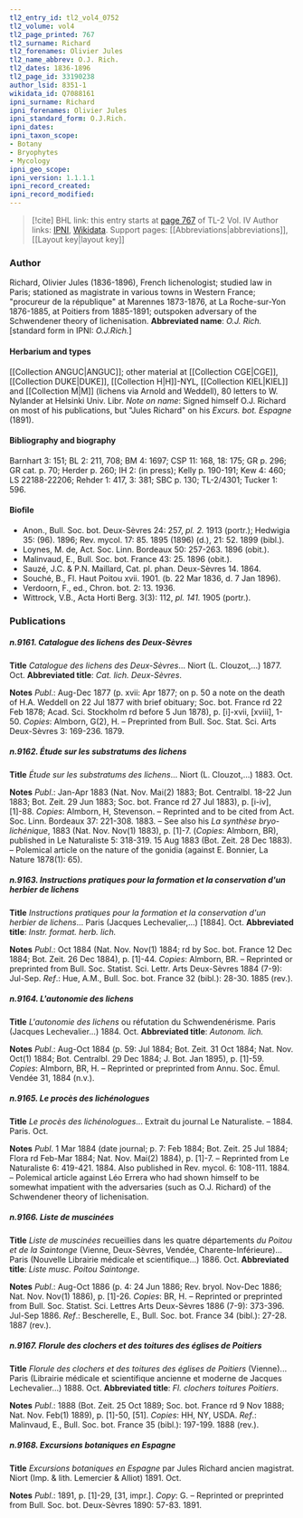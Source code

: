 ```yaml
---
tl2_entry_id: tl2_vol4_0752
tl2_volume: vol4
tl2_page_printed: 767
tl2_surname: Richard
tl2_forenames: Olivier Jules
tl2_name_abbrev: O.J. Rich.
tl2_dates: 1836-1896
tl2_page_id: 33190238
author_lsid: 8351-1
wikidata_id: Q7088161
ipni_surname: Richard
ipni_forenames: Olivier Jules
ipni_standard_form: O.J.Rich.
ipni_dates: 
ipni_taxon_scope: 
- Botany
- Bryophytes
- Mycology
ipni_geo_scope: 
ipni_version: 1.1.1.1
ipni_record_created: 
ipni_record_modified:
---
```


> [!cite] BHL link: this entry starts at [page 767](https://www.biodiversitylibrary.org/page/33190238) of TL-2 Vol. IV
> Author links: [IPNI](https://www.ipni.org/a/8351-1), [Wikidata](https://www.wikidata.org/wiki/Q7088161). Support pages: [[Abbreviations|abbreviations]], [[Layout key|layout key]]

### Author

Richard, Olivier Jules (1836-1896), French lichenologist; studied law in Paris; stationed as magistrate in various towns in Western France; "procureur de la république" at Marennes 1873-1876, at La Roche-sur-Yon 1876-1885, at Poitiers from 1885-1891; outspoken adversary of the Schwendener theory of lichenisation. 
**Abbreviated name**: *O.J. Rich.* \[standard form in IPNI: *O.J.Rich.*\]

#### Herbarium and types

[[Collection ANGUC|ANGUC]]; other material at [[Collection CGE|CGE]], [[Collection DUKE|DUKE]], [[Collection H|H]]-NYL, [[Collection KIEL|KIEL]] and [[Collection M|M]] (lichens via Arnold and Weddell), 80 letters to W. Nylander at Helsinki Univ. Libr. *Note on name*: Signed himself O.J. Richard on most of his publications, but "Jules Richard" on his *Excurs. bot. Espagne* (1891).

#### Bibliography and biography

Barnhart 3: 151; BL 2: 211, 708; BM 4: 1697; CSP 11: 168, 18: 175; GR p. 296; GR cat. p. 70; Herder p. 260; IH 2: (in press); Kelly p. 190-191; Kew 4: 460; LS 22188-22206; Rehder 1: 417, 3: 381; SBC p. 130; TL-2/4301; Tucker 1: 596.

#### Biofile

- Anon., Bull. Soc. bot. Deux-Sèvres 24: 257, *pl. 2.* 1913 (portr.); Hedwigia 35: (96). 1896; Rev. mycol. 17: 85. 1895 (1896) (d.), 21: 52. 1899 (bibl.).
- Loynes, M. de, Act. Soc. Linn. Bordeaux 50: 257-263. 1896 (obit.).
- Malinvaud, E., Bull. Soc. bot. France 43: 25. 1896 (obit.).
- Sauzé, J.C. & P.N. Maillard, Cat. pl. phan. Deux-Sèvres 14. 1864.
- Souché, B., Fl. Haut Poitou xvii. 1901. (b. 22 Mar 1836, d. 7 Jan 1896).
- Verdoorn, F., ed., Chron. bot. 2: 13. 1936.
- Wittrock, V.B., Acta Horti Berg. 3(3): 112, *pl. 141.* 1905 (portr.).

### Publications

##### n.9161. Catalogue des lichens des Deux-Sèvres

**Title**
*Catalogue des lichens des Deux-Sèvres*... Niort (L. Clouzot,...) 1877. Oct.
**Abbreviated title**: *Cat. lich. Deux-Sèvres*.

**Notes**
*Publ*.: Aug-Dec 1877 (p. xvii: Apr 1877; on p. 50 a note on the death of H.A. Weddell on 22 Jul 1877 with brief obituary; Soc. bot. France rd 22 Feb 1878; Acad. Sci. Stockholm rd before 5 Jun 1878), p. \[i\]-xvii, \[xviii\], 1-50. *Copies*: Almborn, G(2), H. – Preprinted from Bull. Soc. Stat. Sci. Arts Deux-Sèvres 3: 169-236. 1879.

##### n.9162. Étude sur les substratums des lichens

**Title**
*Étude sur les substratums des lichens*... Niort (L. Clouzot,...) 1883. Oct.

**Notes**
*Publ*.: Jan-Apr 1883 (Nat. Nov. Mai(2) 1883; Bot. Centralbl. 18-22 Jun 1883; Bot. Zeit. 29 Jun 1883; Soc. bot. France rd 27 Jul 1883), p. \[i-iv\], \[1\]-88. *Copies*: Almborn, H, Stevenson. – Reprinted and to be cited from Act. Soc. Linn. Bordeaux 37: 221-308. 1883. – See also his *La synthèse bryo-lichénique*, 1883 (Nat. Nov. Nov(1) 1883), p. \[1\]-7. (*Copies*: Almborn, BR), published in Le Naturaliste 5: 318-319. 15 Aug 1883 (Bot. Zeit. 28 Dec 1883). – Polemical article on the nature of the gonidia (against E. Bonnier, La Nature 1878(1): 65).

##### n.9163. Instructions pratiques pour la formation et la conservation d'un herbier de lichens

**Title**
*Instructions pratiques pour la formation et la conservation d'un herbier de lichens*... Paris (Jacques Lechevalier,...) \[1884\]. Oct.
**Abbreviated title**: *Instr. format. herb. lich.*

**Notes**
*Publ*.: Oct 1884 (Nat. Nov. Nov(1) 1884; rd by Soc. bot. France 12 Dec 1884; Bot. Zeit. 26 Dec 1884), p. \[1\]-44. *Copies*: Almborn, BR. – Reprinted or preprinted from Bull. Soc. Statist. Sci. Lettr. Arts Deux-Sèvres 1884 (7-9): Jul-Sep.
*Ref*.: Hue, A.M., Bull. Soc. bot. France 32 (bibl.): 28-30. 1885 (rev.).

##### n.9164. L'autonomie des lichens

**Title**
*L'autonomie des lichens* ou réfutation du Schwendenérisme. Paris (Jacques Lechevalier...) 1884. Oct.
**Abbreviated title**: *Autonom. lich.*

**Notes**
*Publ*.: Aug-Oct 1884 (p. 59: Jul 1884; Bot. Zeit. 31 Oct 1884; Nat. Nov. Oct(1) 1884; Bot. Centralbl. 29 Dec 1884; J. Bot. Jan 1895), p. \[1\]-59. *Copies*: Almborn, BR, H. – Reprinted or preprinted from Annu. Soc. Émul. Vendée 31, 1884 (n.v.).

##### n.9165. Le procès des lichénologues

**Title**
*Le procès des lichénologues*... Extrait du journal Le Naturaliste. – 1884. Paris. Oct.

**Notes**
*Publ*. 1 Mar 1884 (date journal; p. 7: Feb 1884; Bot. Zeit. 25 Jul 1884; Flora rd Feb-Mar 1884; Nat. Nov. Mai(2) 1884), p. \[1\]-7. – Reprinted from Le Naturaliste 6: 419-421. 1884. Also published in Rev. mycol. 6: 108-111. 1884. – Polemical article against Léo Errera who had shown himself to be somewhat impatient with the adversaries (such as O.J. Richard) of the Schwendener theory of lichenisation.

##### n.9166. Liste de muscinées

**Title**
*Liste de muscinées* recueillies dans les quatre départements *du Poitou et de la Saintonge* (Vienne, Deux-Sèvres, Vendée, Charente-Inférieure)... Paris (Nouvelle Librairie médicale et scientifique...) 1886. Oct.
**Abbreviated title**: *Liste musc. Poitou Saintonge*.

**Notes**
*Publ*.: Aug-Oct 1886 (p. 4: 24 Jun 1886; Rev. bryol. Nov-Dec 1886; Nat. Nov. Nov(1) 1886), p. \[1\]-26. *Copies*: BR, H. – Reprinted or preprinted from Bull. Soc. Statist. Sci. Lettres Arts Deux-Sèvres 1886 (7-9): 373-396. Jul-Sep 1886.
*Ref*.: Bescherelle, E., Bull. Soc. bot. France 34 (bibl.): 27-28. 1887 (rev.).

##### n.9167. Florule des clochers et des toitures des églises de Poitiers

**Title**
*Florule des clochers et des toitures des églises de Poitiers* (Vienne)... Paris (Librairie médicale et scientifique ancienne et moderne de Jacques Lechevalier...) 1888. Oct.
**Abbreviated title**: *Fl. clochers toitures Poitiers*.

**Notes**
*Publ*.: 1888 (Bot. Zeit. 25 Oct 1889; Soc. bot. France rd 9 Nov 1888; Nat. Nov. Feb(1) 1889), p. \[1\]-50, \[51\]. *Copies*: HH, NY, USDA.
*Ref*.: Malinvaud, E., Bull. Soc. bot. France 35 (bibl.): 197-199. 1888 (rev.).

##### n.9168. Excursions botaniques en Espagne

**Title**
*Excursions botaniques en Espagne* par Jules Richard ancien magistrat. Niort (Imp. & lith. Lemercier & Alliot) 1891. Oct.

**Notes**
*Publ*.: 1891, p. \[1\]-29, \[31, impr.\]. *Copy*: G. – Reprinted or preprinted from Bull. Soc. bot. Deux-Sèvres 1890: 57-83. 1891.

